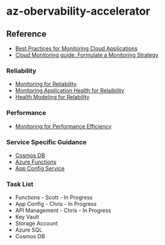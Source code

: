 # az-obervability-accelerator

## Reference

- [Best Practices for Monitoring Cloud Applications](https://docs.microsoft.com/en-us/azure/architecture/best-practices/monitoring)
- [Cloud Monitoring guide: Formulate a Monitoring Strategy](https://docs.microsoft.com/en-us/azure/cloud-adoption-framework/strategy/monitoring-strategy)

### Reliability

- [Monitoring for Reliability](https://docs.microsoft.com/en-us/azure/architecture/framework/resiliency/monitor-checklist)
- [Monitoring Application Health for Relaibility](https://docs.microsoft.com/en-us/azure/architecture/framework/resiliency/monitoring)
- [Health Modeling for Relability](https://docs.microsoft.com/en-us/azure/architecture/framework/resiliency/monitor-model)

### Performance

- [Monitoring for Performance Efficiency](https://docs.microsoft.com/en-us/azure/architecture/framework/scalability/monitor)

### Service Specific Guidance
- [Cosmos DB](cosmos-db.md)
- [Azure Functions](az-functions.md)
- [App Config Service](app-config.md)


### Task List

- Functions - Scott - In Progress
- App Config - Chris - In Progress
- API Management - Chris - In Progress
- Key Vault
- Storage Account
- Azure SQL
- Cosmos DB